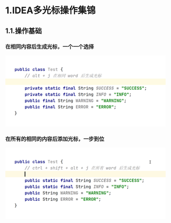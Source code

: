 # 1.IDEA多光标操作集锦

## 1.1.操作基础

### 在相同内容后生成光标，一个一个选择
![](/static/image/idea_alt_j-1589727619502.c6c9651d.gif)
### 在所有的相同的内容后添加光标，一步到位
![](/static/image/idea_alt_shift_ctrl_j.c1b6d800.gif)